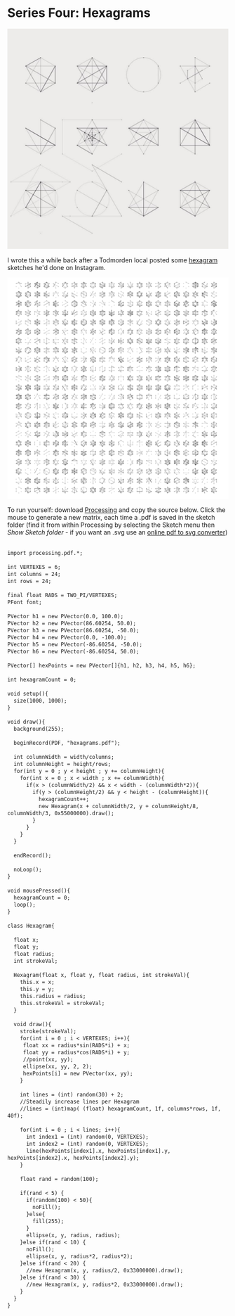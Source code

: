 <!--- -bg #e0d0b8 -->
# Series Four: Hexagrams

![Hexagrams Image](screenshot2.png)

I wrote this a while back after a Todmorden local posted some [hexagram](https://en.wikipedia.org/wiki/Hexagram) sketches he'd done on Instagram.

![Hexagrams Image](screenshot1.png)

To run yourself: download [Processing](https://processing.org) and copy the source below. Click the mouse to generate a new matrix, each time a .pdf is saved in the sketch folder (find it from within Processing by selecting the Sketch menu then _Show Sketch folder_ - if you want an .svg use an [online pdf to svg converter](https://cloudconvert.com/pdf-to-svg))

```

import processing.pdf.*;

int VERTEXES = 6;
int columns = 24;
int rows = 24;

final float RADS = TWO_PI/VERTEXES;
PFont font;

PVector h1 = new PVector(0.0, 100.0);
PVector h2 = new PVector(86.60254, 50.0);
PVector h3 = new PVector(86.60254, -50.0);
PVector h4 = new PVector(0.0, -100.0);
PVector h5 = new PVector(-86.60254, -50.0);
PVector h6 = new PVector(-86.60254, 50.0);

PVector[] hexPoints = new PVector[]{h1, h2, h3, h4, h5, h6};

int hexagramCount = 0;

void setup(){
  size(1000, 1000);
}

void draw(){
  background(255);

  beginRecord(PDF, "hexagrams.pdf");

  int columnWidth = width/columns;
  int columnHeight = height/rows;
  for(int y = 0 ; y < height ; y += columnHeight){
    for(int x = 0 ; x < width ; x += columnWidth){
      if(x > (columnWidth/2) && x < width - (columnWidth*2)){
        if(y > (columnHeight/2) && y < height - (columnHeight)){
          hexagramCount++;
          new Hexagram(x + columnWidth/2, y + columnHeight/8, columnWidth/3, 0x55000000).draw();
        }
      }
    }
  }

  endRecord();

  noLoop();
}

void mousePressed(){
  hexagramCount = 0;
  loop();
}

class Hexagram{

  float x;
  float y;
  float radius;
  int strokeVal;

  Hexagram(float x, float y, float radius, int strokeVal){
    this.x = x;
    this.y = y;
    this.radius = radius;
    this.strokeVal = strokeVal;
  }

  void draw(){
    stroke(strokeVal);
    for(int i = 0 ; i < VERTEXES; i++){
     float xx = radius*sin(RADS*i) + x;
     float yy = radius*cos(RADS*i) + y;
     //point(xx, yy);
     ellipse(xx, yy, 2, 2);
     hexPoints[i] = new PVector(xx, yy);
    }

    int lines = (int) random(30) + 2;
    //Steadily increase lines per Hexagram
    //lines = (int)map( (float) hexagramCount, 1f, columns*rows, 1f, 40f);

    for(int i = 0 ; i < lines; i++){
      int index1 = (int) random(0, VERTEXES);
      int index2 = (int) random(0, VERTEXES);
      line(hexPoints[index1].x, hexPoints[index1].y, hexPoints[index2].x, hexPoints[index2].y);
    }

    float rand = random(100);

    if(rand < 5) {
      if(random(100) < 50){
        noFill();
      }else{
        fill(255);
      }
      ellipse(x, y, radius, radius);
    }else if(rand < 10) {
      noFill();
      ellipse(x, y, radius*2, radius*2);
    }else if(rand < 20) {
      //new Hexagram(x, y, radius/2, 0x33000000).draw();
    }else if(rand < 30) {
      //new Hexagram(x, y, radius*2, 0x33000000).draw();
    }
  }
}

```
